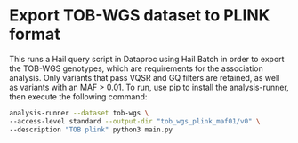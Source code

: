 # Export TOB-WGS dataset to PLINK format

This runs a Hail query script in Dataproc using Hail Batch in order to export the TOB-WGS genotypes, which are requirements for the association analysis. Only variants that pass VQSR and GQ filters are retained, as well as variants with an MAF > 0.01. To run, use pip to install the analysis-runner, then execute the following command:

```sh
analysis-runner --dataset tob-wgs \
--access-level standard --output-dir "tob_wgs_plink_maf01/v0" \
--description "TOB plink" python3 main.py
```
